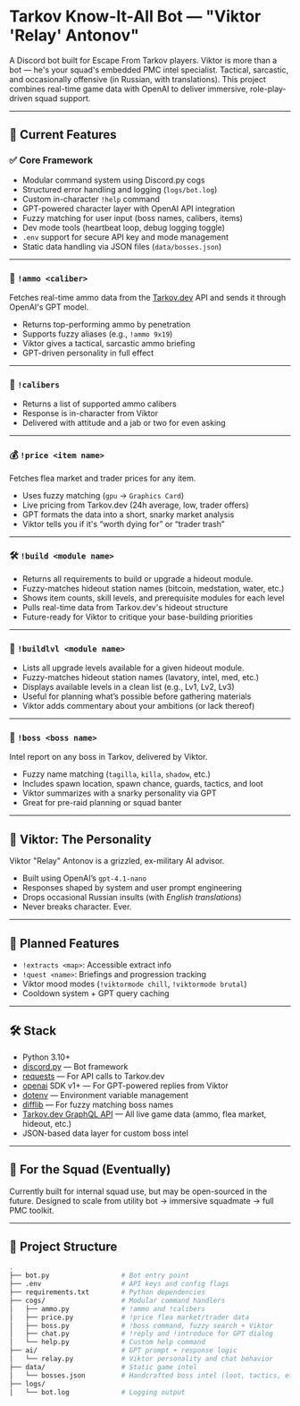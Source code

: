 # Tarkov Know-It-All Bot — "Viktor 'Relay' Antonov"

A Discord bot built for Escape From Tarkov players. Viktor is more than a bot — he's your squad's embedded PMC intel specialist. Tactical, sarcastic, and occasionally offensive (in Russian, with translations). This project combines real-time game data with OpenAI to deliver immersive, role-play-driven squad support.

---

## 🧰 Current Features

### ✅ Core Framework
- Modular command system using Discord.py cogs
- Structured error handling and logging (`logs/bot.log`)
- Custom in-character `!help` command
- GPT-powered character layer with OpenAI API integration
- Fuzzy matching for user input (boss names, calibers, items)
- Dev mode tools (heartbeat loop, debug logging toggle)
- `.env` support for secure API key and mode management
- Static data handling via JSON files (`data/bosses.json`)

---

### 🔫 `!ammo <caliber>`
Fetches real-time ammo data from the [Tarkov.dev](https://tarkov.dev) API and sends it through OpenAI's GPT model.

- Returns top-performing ammo by penetration
- Supports fuzzy aliases (e.g., `!ammo 9x19`)
- Viktor gives a tactical, sarcastic ammo briefing
- GPT-driven personality in full effect

---

### 🎯 `!calibers`
- Returns a list of supported ammo calibers
- Response is in-character from Viktor
- Delivered with attitude and a jab or two for even asking

---

### 💰 `!price <item name>`
Fetches flea market and trader prices for any item.

- Uses fuzzy matching (`gpu` → `Graphics Card`)
- Live pricing from Tarkov.dev (24h average, low, trader offers)
- GPT formats the data into a short, snarky market analysis
- Viktor tells you if it's “worth dying for” or “trader trash”

---

### 🛠️ `!build <module name>`
- Returns all requirements to build or upgrade a hideout module.
- Fuzzy-matches hideout station names (bitcoin, medstation, water, etc.)
- Shows item counts, skill levels, and prerequisite modules for each level
- Pulls real-time data from Tarkov.dev's hideout structure
- Future-ready for Viktor to critique your base-building priorities

---

### 🧱 `!buildlvl <module name>`
- Lists all upgrade levels available for a given hideout module.
- Fuzzy-matches hideout station names (lavatory, intel, med, etc.)
- Displays available levels in a clean list (e.g., Lv1, Lv2, Lv3)
- Useful for planning what’s possible before gathering materials
- Viktor adds commentary about your ambitions (or lack thereof)

---

### 🎯 `!boss <boss name>`
Intel report on any boss in Tarkov, delivered by Viktor.
- Fuzzy name matching (`tagilla`, `killa`, `shadow`, etc.)
- Includes spawn location, spawn chance, guards, tactics, and loot
- Viktor summarizes with a snarky personality via GPT
- Great for pre-raid planning or squad banter

---

## 🧠 Viktor: The Personality

Viktor "Relay" Antonov is a grizzled, ex-military AI advisor.

- Built using OpenAI’s `gpt-4.1-nano`
- Responses shaped by system and user prompt engineering
- Drops occasional Russian insults (with *English translations*)
- Never breaks character. Ever.

---

## 🚀 Planned Features

- `!extracts <map>`: Accessible extract info
- `!quest <name>`: Briefings and progression tracking
- Viktor mood modes (`!viktormode chill`, `!viktormode brutal`)
- Cooldown system + GPT query caching

---

## 🛠️ Stack

- Python 3.10+
- [discord.py](https://github.com/Rapptz/discord.py) — Bot framework
- [requests](https://pypi.org/project/requests/) — For API calls to Tarkov.dev
- [openai](https://pypi.org/project/openai/) SDK v1+ — For GPT-powered replies from Viktor
- [dotenv](https://pypi.org/project/python-dotenv/) — Environment variable management
- [difflib](https://docs.python.org/3/library/difflib.html) — For fuzzy matching boss names
- [Tarkov.dev GraphQL API](https://tarkov.dev/api) — All live game data (ammo, flea market, hideout, etc.)
- JSON-based data layer for custom boss intel

---

## 👥 For the Squad (Eventually)
Currently built for internal squad use, but may be open-sourced in the future. Designed to scale from utility bot → immersive squadmate → full PMC toolkit.

---

## 📁 Project Structure

```bash
.
├── bot.py                  # Bot entry point
├── .env                    # API keys and config flags
├── requirements.txt        # Python dependencies
├── cogs/                   # Modular command handlers
│   ├── ammo.py             # !ammo and !calibers
│   ├── price.py            # !price flea market/trader data
│   ├── boss.py             # !boss command, fuzzy search + Viktor
│   ├── chat.py             # !reply and !introduce for GPT dialog
│   └── help.py             # Custom help command
├── ai/                     # GPT prompt + response logic
│   └── relay.py            # Viktor personality and chat behavior
├── data/                   # Static game intel
│   └── bosses.json         # Handcrafted boss intel (loot, tactics, etc.)
├── logs/
│   └── bot.log             # Logging output